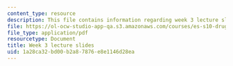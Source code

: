 ```yaml
---
content_type: resource
description: This file contains information regarding week 3 lecture slides.
file: https://ol-ocw-studio-app-qa.s3.amazonaws.com/courses/es-s10-drugs-and-the-brain-spring-2013/1a28ca32bd00b2a87876e8e1146d28ea_MITES_S10S13_Week3.pdf
file_type: application/pdf
resourcetype: Document
title: Week 3 lecture slides
uid: 1a28ca32-bd00-b2a8-7876-e8e1146d28ea
---
```

